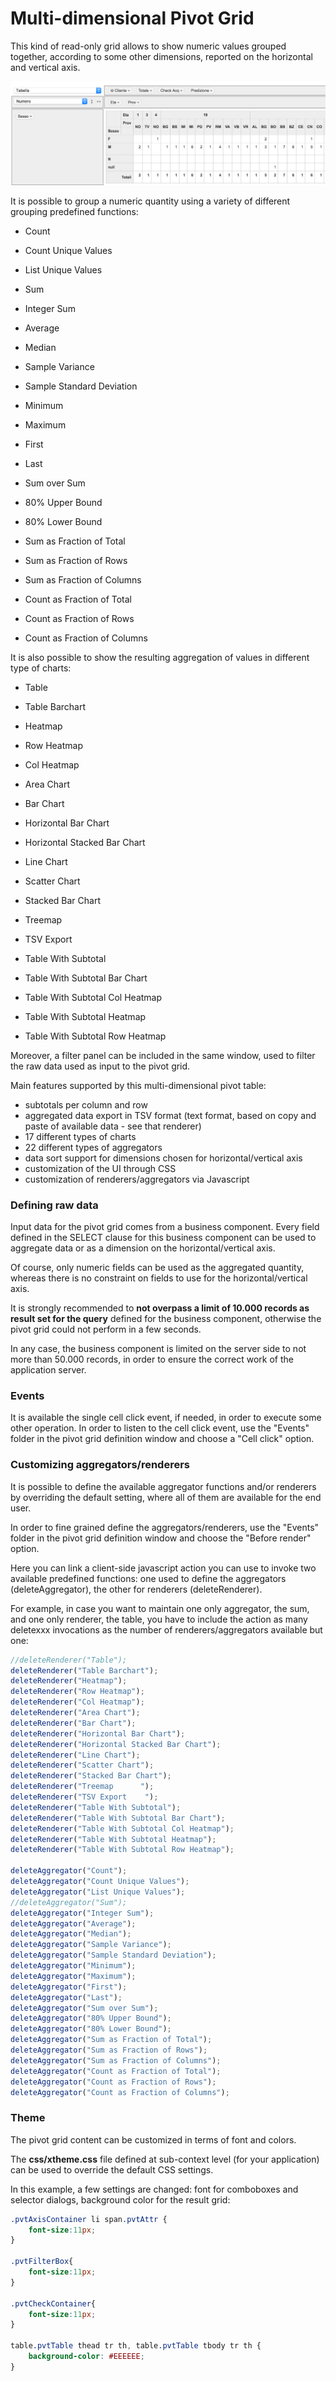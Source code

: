 # Multi-dimensional Pivot Grid

This kind of read-only grid allows to show numeric values grouped together, according to some other dimensions, reported on the horizontal and vertical axis.

![](/assets/pivot.png)

It is possible to group a numeric quantity using a variety of different grouping predefined functions:

* Count

* Count Unique Values

* List Unique Values

* Sum

* Integer Sum

* Average

* Median

* Sample Variance

* Sample Standard Deviation

* Minimum

* Maximum

* First

* Last

* Sum over Sum

* 80% Upper Bound

* 80% Lower Bound

* Sum as Fraction of Total

* Sum as Fraction of Rows

* Sum as Fraction of Columns

* Count as Fraction of Total

* Count as Fraction of Rows

* Count as Fraction of Columns

It is also possible to show the resulting aggregation of values in different type of charts:

* Table

* Table Barchart

* Heatmap

* Row Heatmap

* Col Heatmap

* Area Chart
* Bar Chart
* Horizontal Bar Chart
* Horizontal Stacked Bar Chart
* Line Chart
* Scatter Chart
* Stacked Bar Chart

* Treemap   

* TSV Export

* Table With Subtotal
* Table With Subtotal Bar Chart
* Table With Subtotal Col Heatmap
* Table With Subtotal Heatmap
* Table With Subtotal Row Heatmap



Moreover, a filter panel can be included in the same window, used to filter the raw data used as input to the pivot grid.



Main features supported by this multi-dimensional pivot table:

* subtotals per column and row
* aggregated data export in TSV format \(text format, based on copy and paste of available data - see that renderer\)
* 17 different types of charts 
* 22 different types of aggregators
* data sort support for dimensions chosen for horizontal/vertical axis
* customization of the UI through CSS
* customization of renderers/aggregators via Javascript



### Defining raw data

Input data for the pivot grid comes from a business component. Every field defined in the SELECT clause for this business component can be used to aggregate data or as a dimension on the horizontal/vertical axis.

Of course, only numeric fields can be used as the aggregated quantity, whereas there is no constraint on fields to use for the horizontal/vertical axis.

It is strongly recommended to **not overpass a limit of 10.000 records as result set for the query** defined for the business component, otherwise the pivot grid could not perform in a few seconds. 

In any case, the business component is limited on the server side to not more than 50.000 records, in order to ensure the correct work of the application server.



### Events

It is available the single cell click event, if needed, in order to execute some other operation. In order to listen to the cell click event, use the "Events" folder in the pivot grid definition window and choose a "Cell click" option.



### Customizing aggregators/renderers

It is possible to define the available aggregator functions and/or renderers by overriding the default setting, where all of them are available for the end user.

In order to fine grained define the aggregators/renderers, use the "Events" folder in the pivot grid definition window and choose the "Before render" option.

Here you can link a client-side javascript action you can use to invoke two available predefined functions: one used to define the aggregators \(deleteAggregator\), the other for renderers \(deleteRenderer\).

For example, in case you want to maintain one only aggregator, the sum, and one only renderer, the table, you have to include the action as many deletexxx invocations as the number of renderers/aggregators available but one:

```js
//deleteRenderer("Table");
deleteRenderer("Table Barchart");
deleteRenderer("Heatmap");
deleteRenderer("Row Heatmap");
deleteRenderer("Col Heatmap");
deleteRenderer("Area Chart");
deleteRenderer("Bar Chart");
deleteRenderer("Horizontal Bar Chart");
deleteRenderer("Horizontal Stacked Bar Chart");
deleteRenderer("Line Chart");
deleteRenderer("Scatter Chart");
deleteRenderer("Stacked Bar Chart");
deleteRenderer("Treemap      ");
deleteRenderer("TSV Export    ");
deleteRenderer("Table With Subtotal");
deleteRenderer("Table With Subtotal Bar Chart");
deleteRenderer("Table With Subtotal Col Heatmap");
deleteRenderer("Table With Subtotal Heatmap");
deleteRenderer("Table With Subtotal Row Heatmap");

deleteAggregator("Count");
deleteAggregator("Count Unique Values");
deleteAggregator("List Unique Values");
//deleteAggregator("Sum");
deleteAggregator("Integer Sum");
deleteAggregator("Average");
deleteAggregator("Median");
deleteAggregator("Sample Variance");
deleteAggregator("Sample Standard Deviation");
deleteAggregator("Minimum");
deleteAggregator("Maximum");
deleteAggregator("First");
deleteAggregator("Last");
deleteAggregator("Sum over Sum");
deleteAggregator("80% Upper Bound");
deleteAggregator("80% Lower Bound");
deleteAggregator("Sum as Fraction of Total");
deleteAggregator("Sum as Fraction of Rows");
deleteAggregator("Sum as Fraction of Columns");
deleteAggregator("Count as Fraction of Total");
deleteAggregator("Count as Fraction of Rows");
deleteAggregator("Count as Fraction of Columns");
```

### 

### Theme

The pivot grid content can be customized in terms of font and colors. 

The **css/xtheme.css** file defined at sub-context level \(for your application\) can be used to override the default CSS settings.

In this example, a few settings are changed: font for comboboxes and selector dialogs, background color for the result grid:

```css
.pvtAxisContainer li span.pvtAttr {
    font-size:11px;
}

.pvtFilterBox{
    font-size:11px;
}

.pvtCheckContainer{
    font-size:11px;
}

table.pvtTable thead tr th, table.pvtTable tbody tr th {
    background-color: #EEEEEE;
}
```



